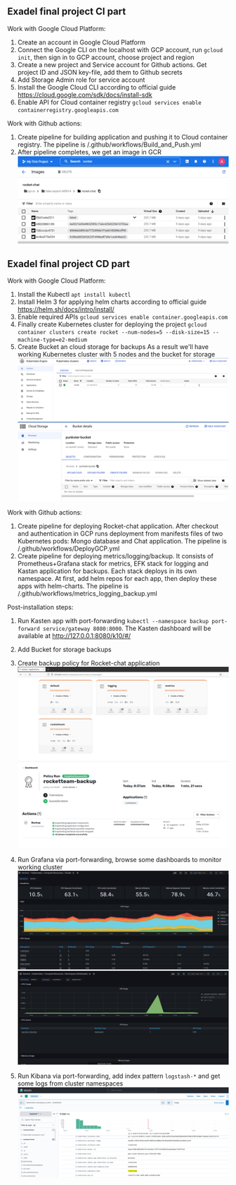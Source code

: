 ## Exadel final project CI part

Work with Google Cloud Platform:
1. Create an account in Google Cloud Platform
2. Connect the Google CLI on the localhost with GCP account, run `gcloud init`, then sign in to GCP account, choose project and region
3. Create a new project and Service account for Github actions. Get project ID and JSON key-file, add them to Github secrets
4. Add Storage Admin role for service account 
5. Install the Google Cloud CLI according to official guide https://cloud.google.com/sdk/docs/install-sdk
6. Enable API for Cloud container registry `gcloud services enable containerregistry.googleapis.com`

Work with Github actions:
1. Create pipeline for building application and pushing it to Cloud container registry. The pipeline is /.github/workflows/Build_and_Push.yml
2. After pipeline completes, we get an image in GCR
![Result](https://github.com/alex-punkster/Rocket.Chat/blob/master/Rocket-Team/img/container%20registry.png?raw=true)


## Exadel final project CD part

Work with Google Cloud Platform:
1. Install the Kubectl `apt install kubectl`
2. Install Helm 3 for applying helm charts according to official guide https://helm.sh/docs/intro/install/
3. Enable required APIs `gcloud services enable container.googleapis.com`
4. Finally create Kubernetes cluster for deploying the project
`gcloud container clusters create rocket --num-nodes=5 --disk-size=15 --machine-type=e2-medium`
5. Create Bucket an cloud storage for backups
As a result we'll have working Kubernetes cluster with 5 nodes and the bucket for storage
![Result](https://github.com/alex-punkster/Rocket.Chat/blob/master/Rocket-Team/img/cluster.png?raw=true)
![Result](https://github.com/alex-punkster/Rocket.Chat/blob/master/Rocket-Team/img/bucket.png?raw=true)

Work with Github actions:
1. Create pipeline for deploying Rocket-chat application. After checkout and authentication in GCP runs deployment from manifests files of two Kubernetes pods: Mongo database and Chat application. The pipeline is /.github/workflows/DeployGCP.yml
2. Create pipeline for deploying metrics/logging/backup. It consists of Prometheus+Grafana stack for metrics, EFK stack for logging and Kastan application for backups. Each stack deploys in its own namespace. At first, add helm repos for each app, then deploy these apps with helm-charts. The pipeline is /.github/workflows/metrics_logging_backup.yml

Post-installation steps:
1. Run Kasten app with port-forwarding `kubectl --namespace backup port-forward service/gateway 8080:8000`. The Kasten dashboard will be available at http://127.0.0.1:8080/k10/#/ 
2. Add Bucket for storage backups
3. Create backup policy for Rocket-chat application
![Result](https://github.com/alex-punkster/Rocket.Chat/blob/master/Rocket-Team/img/kasten.png?raw=true)
![Result](https://github.com/alex-punkster/Rocket.Chat/blob/master/Rocket-Team/img/run_policy.png?raw=true)

4. Run Grafana via port-forwarding, browse some dashboards to monitor working cluster
![Result](https://github.com/alex-punkster/Rocket.Chat/blob/master/Rocket-Team/img/grafana_cluster.png?raw=true)
![Result](https://github.com/alex-punkster/Rocket.Chat/blob/master/Rocket-Team/img/grafana_workloads.png?raw=true)

5. Run Kibana via port-forwarding, add index pattern `logstash-*` and get some logs from cluster namespaces
![Result](https://github.com/alex-punkster/Rocket.Chat/blob/master/Rocket-Team/img/elastic.png?raw=true)
